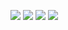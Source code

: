 ![](https://badgen.net/npm/v/@kafelix496/react-hooks)
![](https://badgen.net/bundlephobia/minzip/@kafelix496/react-hooks)
![](https://badgen.net/npm/dt/@kafelix496/react-hooks)
![](https://img.shields.io/badge/license-MIT-blue.svg)
